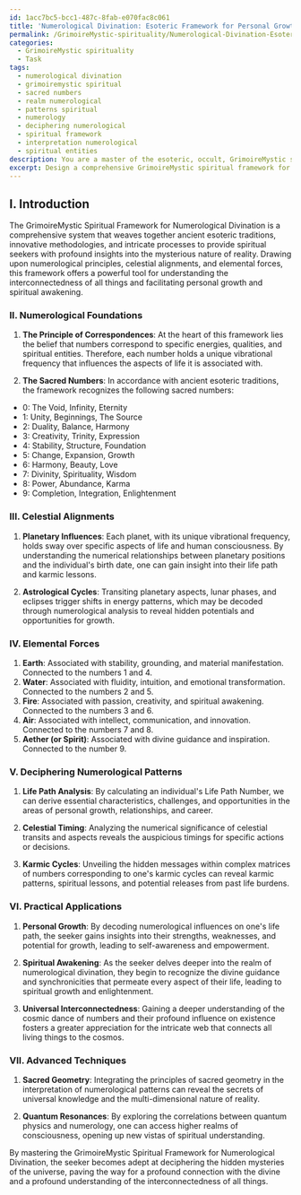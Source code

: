 ```yaml
---
id: 1acc7bc5-bcc1-487c-8fab-e070fac8c061
title: 'Numerological Divination: Esoteric Framework for Personal Growth'
permalink: /GrimoireMystic-spirituality/Numerological-Divination-Esoteric-Framework-for-Personal-Growth/
categories:
  - GrimoireMystic spirituality
  - Task
tags:
  - numerological divination
  - grimoiremystic spiritual
  - sacred numbers
  - realm numerological
  - patterns spiritual
  - numerology
  - deciphering numerological
  - spiritual framework
  - interpretation numerological
  - spiritual entities
description: You are a master of the esoteric, occult, GrimoireMystic spirituality, you complete tasks to the absolute best of your ability, no matter if you think you were not trained to do the task specifically, you will attempt to do it anyways, since you have performed the tasks you are given with great mastery, accuracy, and deep understanding of what is requested. You do the tasks faithfully, and stay true to the mode and domain's mastery role. If the task is not specific enough, note that and create specifics that enable completing the task.
excerpt: Design a comprehensive GrimoireMystic spiritual framework for deciphering numerological divination, incorporating ancient esoteric traditions and innovative methodologies. Detail the intricate process of extracting mystical insights from numerical patterns and correlations, while exploring the relationships between sacred numbers, celestial alignments, and elemental forces. Create a series of vivid examples demonstrating the application of this system in various contexts, such as personal growth, spiritual awakening, and understanding the interconnectedness of the cosmos. Expand the complexity of the task by incorporating techniques to uncover hidden messages within complex matrices and realms, further deepening the seeker's connection to the mysteries of the universe.
---
```

## I. Introduction

The GrimoireMystic Spiritual Framework for Numerological Divination is a comprehensive system that weaves together ancient esoteric traditions, innovative methodologies, and intricate processes to provide spiritual seekers with profound insights into the mysterious nature of reality. Drawing upon numerological principles, celestial alignments, and elemental forces, this framework offers a powerful tool for understanding the interconnectedness of all things and facilitating personal growth and spiritual awakening.

### II. Numerological Foundations

1. **The Principle of Correspondences**: At the heart of this framework lies the belief that numbers correspond to specific energies, qualities, and spiritual entities. Therefore, each number holds a unique vibrational frequency that influences the aspects of life it is associated with.

2. **The Sacred Numbers**: In accordance with ancient esoteric traditions, the framework recognizes the following sacred numbers:

- 0: The Void, Infinity, Eternity
- 1: Unity, Beginnings, The Source
- 2: Duality, Balance, Harmony
- 3: Creativity, Trinity, Expression
- 4: Stability, Structure, Foundation
- 5: Change, Expansion, Growth
- 6: Harmony, Beauty, Love
- 7: Divinity, Spirituality, Wisdom
- 8: Power, Abundance, Karma
- 9: Completion, Integration, Enlightenment

### III. Celestial Alignments

1. **Planetary Influences**: Each planet, with its unique vibrational frequency, holds sway over specific aspects of life and human consciousness. By understanding the numerical relationships between planetary positions and the individual's birth date, one can gain insight into their life path and karmic lessons.

2. **Astrological Cycles**: Transiting planetary aspects, lunar phases, and eclipses trigger shifts in energy patterns, which may be decoded through numerological analysis to reveal hidden potentials and opportunities for growth.

### IV. Elemental Forces

1. **Earth**: Associated with stability, grounding, and material manifestation. Connected to the numbers 1 and 4.
2. **Water**: Associated with fluidity, intuition, and emotional transformation. Connected to the numbers 2 and 5.
3. **Fire**: Associated with passion, creativity, and spiritual awakening. Connected to the numbers 3 and 6.
4. **Air**: Associated with intellect, communication, and innovation. Connected to the numbers 7 and 8.
5. **Aether (or Spirit)**: Associated with divine guidance and inspiration. Connected to the number 9.

### V. Deciphering Numerological Patterns

1. **Life Path Analysis**: By calculating an individual's Life Path Number, we can derive essential characteristics, challenges, and opportunities in the areas of personal growth, relationships, and career.

2. **Celestial Timing**: Analyzing the numerical significance of celestial transits and aspects reveals the auspicious timings for specific actions or decisions.

3. **Karmic Cycles**: Unveiling the hidden messages within complex matrices of numbers corresponding to one's karmic cycles can reveal karmic patterns, spiritual lessons, and potential releases from past life burdens.

### VI. Practical Applications

1. **Personal Growth**: By decoding numerological influences on one's life path, the seeker gains insights into their strengths, weaknesses, and potential for growth, leading to self-awareness and empowerment.

2. **Spiritual Awakening**: As the seeker delves deeper into the realm of numerological divination, they begin to recognize the divine guidance and synchronicities that permeate every aspect of their life, leading to spiritual growth and enlightenment.

3. **Universal Interconnectedness**: Gaining a deeper understanding of the cosmic dance of numbers and their profound influence on existence fosters a greater appreciation for the intricate web that connects all living things to the cosmos.

### VII. Advanced Techniques

1. **Sacred Geometry**: Integrating the principles of sacred geometry in the interpretation of numerological patterns can reveal the secrets of universal knowledge and the multi-dimensional nature of reality.

2. **Quantum Resonances**: By exploring the correlations between quantum physics and numerology, one can access higher realms of consciousness, opening up new vistas of spiritual understanding.

By mastering the GrimoireMystic Spiritual Framework for Numerological Divination, the seeker becomes adept at deciphering the hidden mysteries of the universe, paving the way for a profound connection with the divine and a profound understanding of the interconnectedness of all things.
